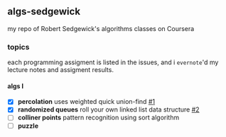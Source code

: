 ## algs-sedgewick
my repo of Robert Sedgewick's algorithms classes on Coursera

### topics
each programming assigment is listed in the issues, and i `evernote`'d my lecture notes and assigment results.

#### algs I
- [x] **percolation** uses weighted quick union-find [#1](https://github.com/mahiki/algs-sedgewick/issues/1)
- [x] **randomized queues** roll your own linked list data structure [#2](https://github.com/mahiki/algs-sedgewick/issues/2)
- [ ] **colliner points** pattern recognition using sort algorithm
- [ ] **puzzle**
